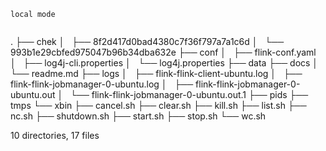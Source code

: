 ```
local mode
```

```

```




.
├── chek
│   ├── 8f2d417d0bad4380c7f36f797a7a1c6d
│   └── 993b1e29cbfed975047b96b34dba632e
├── conf
│   ├── flink-conf.yaml
│   ├── log4j-cli.properties
│   └── log4j.properties
├── data
├── docs
│   └── readme.md
├── logs
│   ├── flink-flink-client-ubuntu.log
│   ├── flink-flink-jobmanager-0-ubuntu.log
│   ├── flink-flink-jobmanager-0-ubuntu.out
│   └── flink-flink-jobmanager-0-ubuntu.out.1
├── pids
├── tmps
└── xbin
    ├── cancel.sh
    ├── clear.sh
    ├── kill.sh
    ├── list.sh
    ├── nc.sh
    ├── shutdown.sh
    ├── start.sh
    ├── stop.sh
    └── wc.sh

10 directories, 17 files
